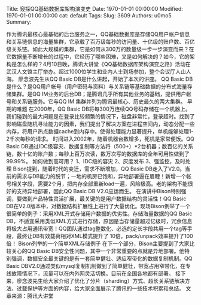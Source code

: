 Title: 窥探QQ基础数据库架构演变史
Date: 1970-01-01 00:00:00
Modified: 1970-01-01 00:00:00
cat: default
Tags: 
Slug: 3609
Authors: u0mo5 
Summary: 

作为腾讯最核心最基础的后台服务之一，QQ基础数据库是存储QQ用户帐户信息和关系链信息的海量集群，它承载了百万级每秒的访问量、十亿级的账户数、百亿级关系链。如此大规模的集群，它是如何从300万的数量级一步一步演变而来？在它数据量不断增长的过程中，它经历了哪些困难，又是如何解决的？如今，它的架构是怎么样的？4月10日晚，腾讯大讲堂《QQ基础数据库架构演变之路》活动在武汉人文馆主厅举办。超过1000位学生和业内人士到场参加，整个会议厅人山人海。   廖念波先生从QQ Basic DB是什么讲起，开始了本次的讲座。  QQ Basic DB是什么？是QQ用户帐号（用户密码与资料）与关系链等基础数据的分布式海量存储集群。是QQ IM业务的后台DB；是腾讯几乎所有其他业务的基础，提供用户帐号和关系链服务。它与QQ IM 集群并列为腾讯最核心、历史最久的两大集群。 早期的难题 在2000年，QQ Basic DB将每300万连续QQ号码存储在一个机器上。我们碰到的最大问题是在登录比较频繁的情况下，磁盘非常忙，登录超时。找到了影响磁盘随机寻址能力的因素，我们提出了解决方案在进程空间内，动态分配一些内存，将用户热点数据cache到内存中。使得处理能力显著提升，单机能够处理1-2千次每秒的请求。 时间进入2002年，随着机器台数增多，死机是家常便饭。QQ Basic DB通过IDC级容灾、数据复制等方法将（500+）*2台机器；数百亿的关系链，数十亿的账户数；每秒上百万次读，数万次写的数据库的全年可用性做到了99.99%。 如何做到高可用？ 1、IDC级的容灾 2、灰度发布 3、强监控，及时处理  Bison提到，随着时代的变迁，需求不断增加，QQ Basic DB走入了V2.0。当前的需求与DB能力的脱节；一地的机房已饱和，异地部署逼在眉睫！新增一个帐号相关字段，需要2个月，把内存全部重新load一遍，风险极高。老的架构不能很好的支持异地部署，因此QQ Basic DB V2.0应运而生。 在演讲中Bison特别强调，要做到产品特性灵活扩展，最关键的是用户数据结构的灵活性！QQ Basic DB在V2.0版本中，对数据结构扩展性上进行了大量优化。现场Bison例举了一个很简单的例子：采用XML开式存储用户数据的优劣性。存储海量数据的QQ Basic DB，不适宜采用类似XML方式进行存储，原因是当存储量超过亿级时，冗余信息将极大占用通讯带宽！QQ团队通过tag整数化、必选的定长字段共用一个tag等手段，最终让DB有效载荷相对XML模式提升了 10倍，pack/unpack效率提升了100倍！ Bison列举的一个简单XML存储例子 在下一个部分，Bison主要提到了大家比较关心的QQ Basic DB安全性问题，其中一个非常重要的点就是异地部署。他特别强调，数据安全最关键的是有一套简单健壮、适应窄带化的数据复制机制。QQ Basic DBV2.0通过类似mysql复制机制做到了简单健壮，带宽占用窄带化，在专线故障情况下，流量可以在内外网灵活切换。目前在全国各地都有部署。  接下来，廖念波先生给大家介绍了优化了分片（sharding）方式、超长关系链解决方法、过载保护等方面的内容，给大家全面展示了腾讯的一些技术积累和总结。  文章来源：腾讯大讲堂
